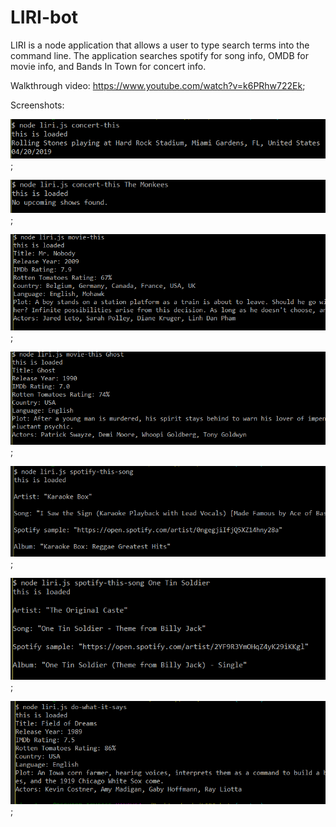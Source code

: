 # LIRI-bot

LIRI is a node application that allows a user to type search terms into the command line. The application searches spotify for song info, OMDB for movie info, and Bands In Town for concert info.

Walkthrough video: https://www.youtube.com/watch?v=k6PRhw722Ek;

Screenshots:

![concert-this example 1](https://github.com/thatlisajones/LIRI-bot/blob/master/images/Capture01.PNG);

![concert-this example 2](https://github.com/thatlisajones/LIRI-bot/blob/master/images/Capture02.PNG);

![movie-this example 1](https://github.com/thatlisajones/LIRI-bot/blob/master/images/Capture03.PNG);

![movie-this example 2](https://github.com/thatlisajones/LIRI-bot/blob/master/images/Capture04.PNG);

![spotify-this-song example 1](https://github.com/thatlisajones/LIRI-bot/blob/master/images/Capture05.PNG);

![spotify-this-song example 2](https://github.com/thatlisajones/LIRI-bot/blob/master/images/Capture06.PNG);

![do-what-it-says example](https://github.com/thatlisajones/LIRI-bot/blob/master/images/Capture07.PNG);
